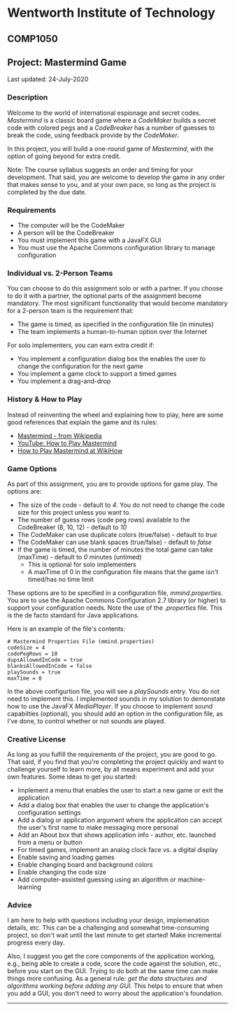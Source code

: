 # Wentworth Institute of Technology
## COMP1050
## Project: Mastermind Game

Last updated: 24-July-2020

### Description
Welcome to the world of international espionage and secret codes. *Mastermind* is a classic board game where a
*CodeMaker* builds a secret code with colored pegs and a *CodeBreaker* has a number of guesses to break the
code, using feedback provide by the *CodeMaker*.

In this project, you will build a one-round game of *Mastermind*, with the option of going beyond
for extra credit. 

Note: The course syllabus suggests an order and timing for your development. That said, you are welcome to develop the game in any order that makes sense to you, and at your own pace, so long as the project is completed by the due date. 

### Requirements
* The computer will be the CodeMaker
* A person will be the CodeBreaker
* You must implement this game with a JavaFX GUI
* You must use the Apache Commons configuration library to manage configuration

### Individual vs. 2-Person Teams
You can choose to do this assignment solo or with a partner. If you choose to do it with a partner, the optional parts of the assignment become mandatory. The most significant functionality that would become mandatory for a 2-person team is the requirement that:

* The game is timed, as specified in the configuration file (in minutes)
* The team implements a human-to-human option over the Internet

For solo implementers, you can earn extra credit if:
* You implement a configuration dialog box the enables the user to change the configuration for the next game
* You implement a game clock to support a timed games
* You implement a drag-and-drop

### History & How to Play
Instead of reinventing the wheel and explaining how to play, here are some good references that explain the game and its rules:

* [Mastermind - from Wikipedia](https://en.wikipedia.org/wiki/Mastermind_(board_game))
* [YouTube: How to Play Mastermind](https://www.google.com/search?q=mastermind+board+game+rules&oq=mastermind+board+game+rules&aqs=chrome..69i57.8596j0j1&sourceid=chrome&ie=UTF-8#kpvalbx=_nFx7XtnVG5SEytMPipGkgAY53)
* [How to Play Mastermind at WikiHow](https://www.wikihow.com/Play-Mastermind)

### Game Options
As part of this assignment, you are to provide options for game play. The options are:

* The size of the code - default to *4*. You do not need to change the code size for this project unless you want to.
* The number of guess rows (code peg rows) available to the CodeBreaker (8, 10, 12) - default to *10*
* The CodeMaker can use duplicate colors (true/false) - default to *true*
* The CodeMaker can use blank spaces (true/false) - default to *false*
* If the game is timed, the number of minutes the total game can take (maxTime) - default to *0*  minutes (untimed)
    * This is optional for solo implementers
    * A maxTime of 0 in the configuration file means that the game isn't timed/has no time limit

These options are to be specified in a configuration file, *mmind.properties.* You are to
use the Apache Commons Configuration 2.7 library (or higher) to support your configuration needs.
Note the use of the _.properties_ file. This is the de facto standard for Java applications.

Here is an example of the file's contents:

```
# Mastermind Properties File (mmind.properties)
codeSize = 4
codePegRows = 10
dupsAllowedInCode = true
blanksAllowedInCode = false
playSounds = true
maxTime = 0
```

In the above configurtion file, you will see a _playSounds_ entry. You do not need to implement this. I implemented
sounds in my solution to demonstate how to use the JavaFX _MediaPlayer_. If you choose to implement sound capabilties
(optional), you should add an option in the configuration file, as I've done, to control whether or not sounds are played. 

### Creative License
As long as you fulfill the requirements of the project, you are good to go. That said, if you find 
that you're completing the project quickly and want to challenge yourself to learn more, by all means 
experiment and add your own features. Some ideas to get you started:

* Implement a menu that enables the user to start a new game or exit the application
* Add a dialog box that enables the user to change the application's configuration settings
* Add a dialog or application argument where the application can accept the user's first name to make messaging more personal
* Add an About box that shows application info - author, etc. launched from a menu or button
* For timed games, implement an analog clock face vs. a digital display
* Enable saving and loading games
* Enable changing board and background colors
* Enable changing the code size
* Add computer-assisted guessing using an algorithm or machine-learning


### Advice
I am here to help with questions including your design, implemenation details, etc. This can be a challenging and
somewhat time-consuming project, so don't wait until the last minute to get started! Make incremental progress every
day.

Also, I suggest you get the core components of the application working, e.g., being able to create a code, score the
code against the solution, etc., before you start on the GUI. Trying to do both at the same time can make things
more confusing. As a general rule: _get the data structures and algorithms working before adding any GUI._ This helps
to ensure that when you add a GUI, you don't need to worry about the application's foundation. 

---
